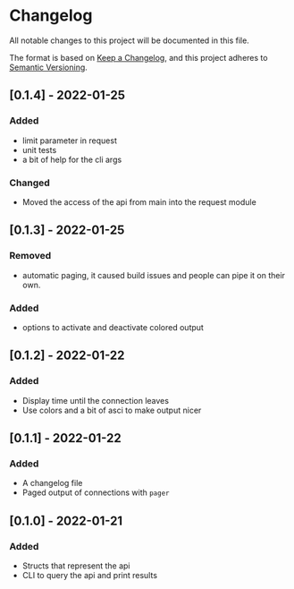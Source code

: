 # Changelog
All notable changes to this project will be documented in this file.

The format is based on [Keep a Changelog](https://keepachangelog.com/en/1.0.0/),
and this project adheres to [Semantic Versioning](https://semver.org/spec/v2.0.0.html).

## [0.1.4] - 2022-01-25
### Added
- limit parameter in request
- unit tests
- a bit of help for the cli args
### Changed
- Moved the access of the api from main into the request module

## [0.1.3] - 2022-01-25
### Removed
- automatic paging, it caused build issues and people can pipe it on their own.
### Added
- options to activate and deactivate colored output

## [0.1.2] - 2022-01-22
### Added
- Display time until the connection leaves
- Use colors and a bit of asci to make output nicer

## [0.1.1] - 2022-01-22
### Added
- A changelog file
- Paged output of connections with `pager`

## [0.1.0] - 2022-01-21
### Added
- Structs that represent the api
- CLI to query the api and print results
